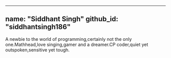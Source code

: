 
---
name: "Siddhant Singh"
github_id: "siddhantsingh186"
---

A newbie to the world of programming,certainly not the only one.Mathhead,love singing,gamer and a dreamer.CP coder,quiet yet outspoken,sensitive yet tough. 
